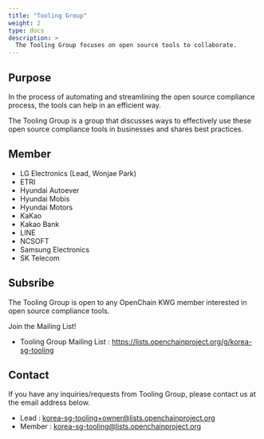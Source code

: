 ```yaml
---
title: "Tooling Group"
weight: 2
type: docs
description: >
  The Tooling Group focuses on open source tools to collaborate.
---
```


## Purpose

In the process of automating and streamlining the open source compliance process, the tools can help in an efficient way.

The Tooling Group is a group that discusses ways to effectively use these open source compliance tools in businesses and shares best practices.

## Member

* LG Electronics (Lead, Wonjae Park)
* ETRI
* Hyundai Autoever
* Hyundai Mobis
* Hyundai Motors
* KaKao
* Kakao Bank
* LINE
* NCSOFT
* Samsung Electronics
* SK Telecom

## Subsribe

The Tooling Group is open to any OpenChain KWG member interested in open source compliance tools.

Join the Mailing List!

* Tooling Group Mailing List : https://lists.openchainproject.org/g/korea-sg-tooling

## Contact

If you have any inquiries/requests from Tooling Group, please contact us at the email address below.

* Lead : korea-sg-tooling+owner@lists.openchainproject.org
* Member : korea-sg-tooling@lists.openchainproject.org
